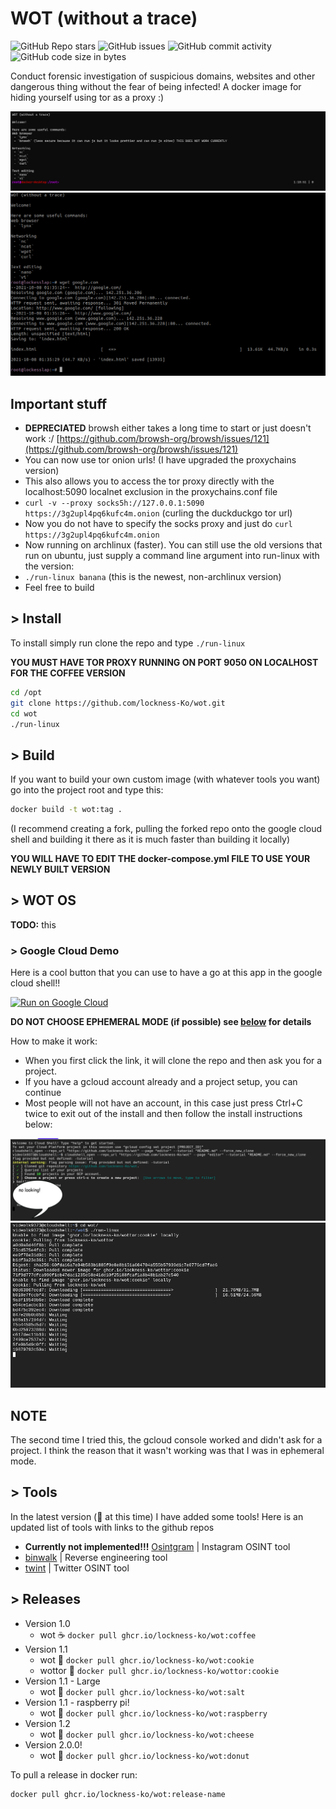 # WOT (without a trace) 

![GitHub Repo stars](https://img.shields.io/github/stars/lockness-Ko/wot#8e0ac7)
![GitHub issues](https://img.shields.io/github/issues/lockness-Ko/wot?color=%238b20e3)
![GitHub commit activity](https://img.shields.io/github/commit-activity/w/lockness-Ko/wot?color=%238e0ac7)
![GitHub code size in bytes](https://img.shields.io/github/languages/code-size/lockness-Ko/wot?color=%238b20e3)

Conduct forensic investigation of suspicious domains, websites and other dangerous thing without the fear of being infected! A docker image for hiding yourself using tor as a proxy :)

![](images/bashrc.png)
![](images/bashrc2.png)

## Important stuff
 - **DEPRECIATED** browsh either takes a long time to start or just doesn't work :/ [https://github.com/browsh-org/browsh/issues/121](https://github.com/browsh-org/browsh/issues/121)
 - You can now use tor onion urls! (I have upgraded the proxychains version)
  - This also allows you to access the tor proxy directly with the localhost:5090 localnet exclusion in the proxychains.conf file
  - `curl -v --proxy socks5h://127.0.0.1:5090 https://3g2upl4pq6kufc4m.onion` (curling the duckduckgo tor url)
  - Now you do not have to specify the socks proxy and just do `curl https://3g2upl4pq6kufc4m.onion`
 - Now running on archlinux (faster). You can still use the old versions that run on ubuntu, just supply a command line argument into run-linux with the version:
  - `./run-linux banana` (this is the newest, non-archlinux version)
 - Feel free to build

## > **Install** 

To install simply run clone the repo and type `./run-linux`

**YOU MUST HAVE TOR PROXY RUNNING ON PORT 9050 ON LOCALHOST FOR THE COFFEE VERSION**

```bash
cd /opt
git clone https://github.com/lockness-Ko/wot.git
cd wot
./run-linux
```

## > Build

If you want to build your own custom image (with whatever tools you want) go into the project root and type this:

```bash
docker build -t wot:tag .
```

(I recommend creating a fork, pulling the forked repo onto the google cloud shell and building it there as it is much faster than building it locally)

**YOU WILL HAVE TO EDIT THE docker-compose.yml FILE TO USE YOUR NEWLY BUILT VERSION**

## > WOT OS

**TODO:** this

### > **Google Cloud Demo** 

Here is a cool button that you can use to have a go at this app in the google cloud shell!!

[![Run on Google Cloud](https://deploy.cloud.run/button.svg)](https://console.cloud.google.com/cloudshell/open?git_repo=https://github.com/lockness-Ko/wot&tutorial=TUTORIAL.md)

**DO NOT CHOOSE EPHEMERAL MODE (if possible) see [below](#NOTE) for details**

How to make it work:
 - When you first click the link, it will clone the repo and then ask you for a project. 
 - If you have a gcloud account already and a project setup, you can continue
 - Most people will not have an account, in this case just press Ctrl+C twice to exit out of the install and then follow the install instructions below:

![](images/gcloud1.png)
![](images/gcloud2.png)

## NOTE

The second time I tried this, the gcloud console worked and didn't ask for a project. I think the reason that it wasn't working was that I was in ephemeral mode.

## > **Tools**

In the latest version (🧀 at this time) I have added some tools! Here is an updated list of tools with links to the github repos
 - **Currently not implemented!!!** [Osintgram](https://github.com/Datalux/Osintgram)	|	Instagram OSINT tool
 - [binwalk](https://github.com/ReFirmLabs/binwalk)		|	Reverse engineering tool
 - [twint](https://github.com/twintproject/twint)		|	Twitter OSINT tool

## > **Releases**

 - Version 1.0
   - wot ☕ `docker pull ghcr.io/lockness-ko/wot:coffee`
 - Version 1.1
   - wot 🍪 `docker pull ghcr.io/lockness-ko/wot:cookie`
   - wottor 🍪 `docker pull ghcr.io/lockness-ko/wottor:cookie`
 - Version 1.1 - Large
   - wot 🧂 `docker pull ghcr.io/lockness-ko/wot:salt`
 - Version 1.1 - raspberry pi!
   - wot 🍓 `docker pull ghcr.io/lockness-ko/wot:raspberry`
 - Version 1.2
   - wot 🧀 `docker pull ghcr.io/lockness-ko/wot:cheese`
 - Version 2.0.0!
   - wot 🍩 `docker pull ghcr.io/lockness-ko/wot:donut`

To pull a release in docker run:

```bash
docker pull ghcr.io/lockness-ko/wot:release-name
```
